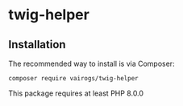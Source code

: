 # twig-helper

Installation
------------

The recommended way to install is via Composer:

```
composer require vairogs/twig-helper
```

This package requires at least PHP 8.0.0
